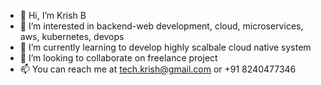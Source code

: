 - 👋 Hi, I’m Krish B
- 👀 I’m interested in backend-web development, cloud, microservices, aws, kubernetes, devops
- 🌱 I’m currently learning to develop highly scalbale cloud native system
- 💞️ I’m looking to collaborate on freelance project
- 📫 You can reach me at tech.krish@gmail.com or +91 8240477346

<!---
techkrish16/techkrish16 is a ✨ special ✨ repository because its `README.md` (this file) appears on your GitHub profile.
You can click the Preview link to take a look at your changes.
--->
